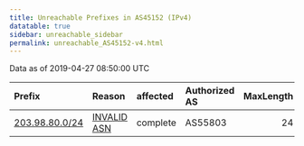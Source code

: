 ```yaml
---
title: Unreachable Prefixes in AS45152 (IPv4)
datatable: true
sidebar: unreachable_sidebar
permalink: unreachable_AS45152-v4.html
---
```


Data as of 2019-04-27 08:50:00 UTC


<div class="datatable-begin"></div>

| Prefix                                                 | Reason                                                                                                | affected   | Authorized AS   |   MaxLength | Anchor                                       |   unreachable /24s |
|:-------------------------------------------------------|:------------------------------------------------------------------------------------------------------|:-----------|:----------------|------------:|:---------------------------------------------|-------------------:|
| [203.98.80.0/24](https://stat.ripe.net/203.98.80.0/24) | [INVALID ASN](https://rpki-validator.ripe.net/announcement-preview?asn=AS45152&prefix=203.98.80.0/24) | complete   | AS55803         |          24 | [APNIC](unreachable_APNIC_RPKI_Root-v4.html) |                  1 |

<div class="datatable-end"></div>